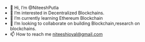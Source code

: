 - 👋 Hi, I’m @NiteeshPutla
- 👀 I’m interested in Decentralized Blockchains.
- 🌱 I’m currently learning Ethereum Blockchain
- 💞️ I’m looking to collaborate on building Blockchain,research on blockchains.
- 📫 How to reach me niteeshjoyal@gmail.com

<!---
NiteeshPutla/NiteeshPutla is a ✨ special ✨ repository because its `README.md` (this file) appears on your GitHub profile.
You can click the Preview link to take a look at your changes.
--->
